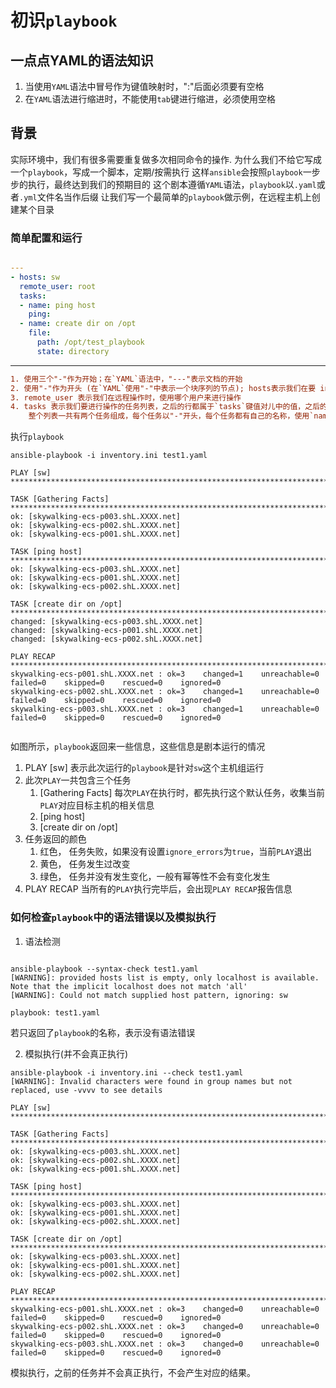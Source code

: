 # 初识`playbook`

## 一点点YAML的语法知识

1. 当使用`YAML`语法中冒号作为键值映射时，":"后面必须要有空格
2. 在`YAML`语法进行缩进时，不能使用`tab`键进行缩进，必须使用空格

## 背景

实际环境中，我们有很多需要重复做多次相同命令的操作.
为什么我们不给它写成一个`playbook`，写成一个脚本，定期/按需执行
这样`ansible`会按照`playbook`一步步的执行，最终达到我们的预期目的
这个剧本遵循`YAML`语法，`playbook`以`.yaml`或者`.yml`文件名当作后缀
让我们写一个最简单的`playbook`做示例，在远程主机上创建某个目录


### 简单配置和运行

```yaml

---
- hosts: sw
  remote_user: root
  tasks:
  - name: ping host
    ping:
  - name: create dir on /opt
    file:
      path: /opt/test_playbook
      state: directory

```

---

```ini
1. 使用三个"-"作为开始；在`YAML`语法中，"---"表示文档的开始
2. 使用"-"作为开头 (在`YAML`使用"-"中表示一个块序列的节点); hosts表示我们在要 inventory文本中的 sw主机组上执行操作
3. remote_user 表示我们在远程操作时，使用哪个用户来进行操作
4. tasks 表示我们要进行操作的任务列表，之后的行都属于`tasks`键值对儿中的值，之后的行都属于`tasks`任务列表中的任务
    整个列表一共有两个任务组成，每个任务以"-"开头，每个任务都有自己的名称，使用`name`关键字进行指定, 第一个任务使用`ping`模块，第二个任务使用`file`模块

```

执行`playbook`

```shell
ansible-playbook -i inventory.ini test1.yaml

PLAY [sw] ************************************************************************************************************************************************************

TASK [Gathering Facts] ***********************************************************************************************************************************************
ok: [skywalking-ecs-p003.shL.XXXX.net]
ok: [skywalking-ecs-p002.shL.XXXX.net]
ok: [skywalking-ecs-p001.shL.XXXX.net]

TASK [ping host] *****************************************************************************************************************************************************
ok: [skywalking-ecs-p003.shL.XXXX.net]
ok: [skywalking-ecs-p001.shL.XXXX.net]
ok: [skywalking-ecs-p002.shL.XXXX.net]

TASK [create dir on /opt] ********************************************************************************************************************************************
changed: [skywalking-ecs-p003.shL.XXXX.net]
changed: [skywalking-ecs-p001.shL.XXXX.net]
changed: [skywalking-ecs-p002.shL.XXXX.net]

PLAY RECAP ***********************************************************************************************************************************************************
skywalking-ecs-p001.shL.XXXX.net : ok=3    changed=1    unreachable=0    failed=0    skipped=0    rescued=0    ignored=0
skywalking-ecs-p002.shL.XXXX.net : ok=3    changed=1    unreachable=0    failed=0    skipped=0    rescued=0    ignored=0
skywalking-ecs-p003.shL.XXXX.net : ok=3    changed=1    unreachable=0    failed=0    skipped=0    rescued=0    ignored=0


```

如图所示，`playbook`返回来一些信息，这些信息是剧本运行的情况

1. PLAY [sw] 表示此次运行的`playbook`是针对`sw`这个主机组运行
2. 此次`PLAY`一共包含三个任务
   1. [Gathering Facts]  每次`PLAY`在执行时，都先执行这个默认任务，收集当前`PLAY`对应目标主机的相关信息
   2. [ping host] 
   3. [create dir on /opt] 
3. 任务返回的颜色
   1. 红色， 任务失败，如果没有设置`ignore_errors`为`true`，当前`PLAY`退出
   2. 黄色， 任务发生过改变
   3. 绿色， 任务并没有发生变化，一般有幂等性不会有变化发生
4. PLAY RECAP 当所有的`PLAY`执行完毕后，会出现`PLAY RECAP`报告信息


### 如何检查`playbook`中的语法错误以及模拟执行

1. 语法检测

```shell

ansible-playbook --syntax-check test1.yaml
[WARNING]: provided hosts list is empty, only localhost is available. Note that the implicit localhost does not match 'all'
[WARNING]: Could not match supplied host pattern, ignoring: sw

playbook: test1.yaml  

```
若只返回了`playbook`的名称，表示没有语法错误

2. 模拟执行(并不会真正执行)

```shell
ansible-playbook -i inventory.ini --check test1.yaml
[WARNING]: Invalid characters were found in group names but not replaced, use -vvvv to see details

PLAY [sw] ************************************************************************************************************************************************************

TASK [Gathering Facts] ***********************************************************************************************************************************************
ok: [skywalking-ecs-p003.shL.XXXX.net]
ok: [skywalking-ecs-p002.shL.XXXX.net]
ok: [skywalking-ecs-p001.shL.XXXX.net]

TASK [ping host] *****************************************************************************************************************************************************
ok: [skywalking-ecs-p003.shL.XXXX.net]
ok: [skywalking-ecs-p001.shL.XXXX.net]
ok: [skywalking-ecs-p002.shL.XXXX.net]

TASK [create dir on /opt] ********************************************************************************************************************************************
ok: [skywalking-ecs-p003.shL.XXXX.net]
ok: [skywalking-ecs-p001.shL.XXXX.net]
ok: [skywalking-ecs-p002.shL.XXXX.net]

PLAY RECAP ***********************************************************************************************************************************************************
skywalking-ecs-p001.shL.XXXX.net : ok=3    changed=0    unreachable=0    failed=0    skipped=0    rescued=0    ignored=0
skywalking-ecs-p002.shL.XXXX.net : ok=3    changed=0    unreachable=0    failed=0    skipped=0    rescued=0    ignored=0
skywalking-ecs-p003.shL.XXXX.net : ok=3    changed=0    unreachable=0    failed=0    skipped=0    rescued=0    ignored=0

```

模拟执行，之前的任务并不会真正执行，不会产生对应的结果。
